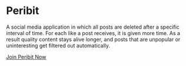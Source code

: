 # Peribit

<p>
  A social media application in which all posts are deleted after a
  specific interval of time. For each like a post receives, it is given
  more time. As a result quality content stays alive longer, and posts
  that are unpopular or uninteresting get filtered out automatically.
</p>

[Join Peribit Now](http://peribit.herokuapp.com/users/sign_up)
